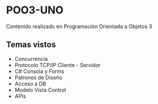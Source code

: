 # POO3-UNO
Contenido realizado en Programación Orientada a Objetos 3
## Temas vistos
- Concurrencia
- Protocolo TCP/IP Cliente - Servidor
- C# Consola y Forms
- Patrones de Diseño
- Acceso a DB
- Modelo Vista Control
- APIs
